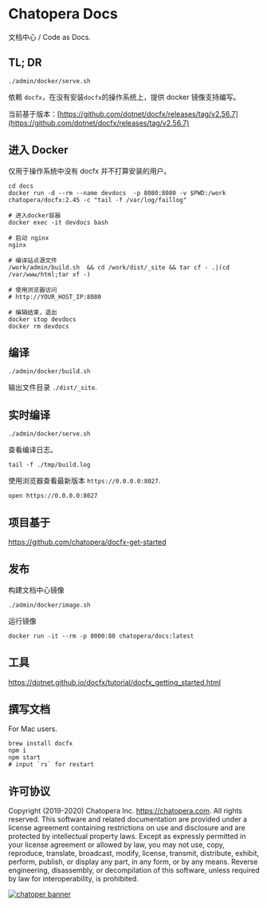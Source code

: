 # Chatopera Docs

文档中心 / Code as Docs.

## TL; DR

```
./admin/docker/serve.sh
```

依赖 `docfx`，在没有安装`docfx`的操作系统上，提供 docker 镜像支持编写。

当前基于版本：[https://github.com/dotnet/docfx/releases/tag/v2.56.7](https://github.com/dotnet/docfx/releases/tag/v2.56.7)

## 进入 Docker

仅用于操作系统中没有 docfx 并不打算安装的用户。

```
cd docs
docker run -d --rm --name devdocs  -p 8080:8080 -v $PWD:/work chatopera/docfx:2.45 -c "tail -f /var/log/faillog"

# 进入docker容器
docker exec -it devdocs bash

# 启动 nginx
nginx

# 编译站点源文件
/work/admin/build.sh  && cd /work/dist/_site && tar cf - .|(cd /var/www/html;tar xf -)

# 使用浏览器访问
# http://YOUR_HOST_IP:8080

# 编辑结束，退出
docker stop devdocs
docker rm devdocs
```

## 编译

```
./admin/docker/build.sh
```

输出文件目录 `./dist/_site`.

## 实时编译

```
./admin/docker/serve.sh
```

查看编译日志。

```
tail -f ./tmp/build.log
```

使用浏览器查看最新版本 `https://0.0.0.0:8027`.

```
open https://0.0.0.0:8027
```

## 项目基于

https://github.com/chatopera/docfx-get-started

## 发布

构建文档中心镜像

```
./admin/docker/image.sh
```

运行镜像

```
docker run -it --rm -p 8000:80 chatopera/docs:latest
```

## 工具

https://dotnet.github.io/docfx/tutorial/docfx_getting_started.html

## 撰写文档

For Mac users.

```
brew install docfx
npm i
npm start
# input `rs` for restart
```

## 许可协议

Copyright (2019-2020) Chatopera Inc. <https://chatopera.com>. All rights reserved.
This software and related documentation are provided under a license agreement containing restrictions on use and disclosure and are protected by intellectual property laws.
Except as expressly permitted in your license agreement or allowed by law, you may not use, copy, reproduce, translate, broadcast, modify, license, transmit, distribute, exhibit, perform, publish, or display any part, in any form, or by any means. Reverse engineering, disassembly, or decompilation of this software, unless required by law for interoperability, is prohibited.

[![chatoper banner][co-banner-image]][co-url]

[co-banner-image]: https://user-images.githubusercontent.com/3538629/42383104-da925942-8168-11e8-8195-868d5fcec170.png
[co-url]: https://www.chatopera.com
